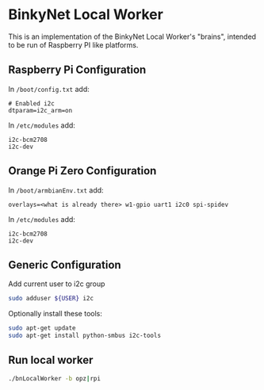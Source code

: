 # BinkyNet Local Worker

This is an implementation of the BinkyNet Local Worker's "brains", intended to be
run of Raspberry PI like platforms.

## Raspberry Pi Configuration

In `/boot/config.txt` add:

```text
# Enabled i2c
dtparam=i2c_arm=on
```

In `/etc/modules` add:

```text
i2c-bcm2708
i2c-dev
```

## Orange Pi Zero Configuration

In `/boot/armbianEnv.txt` add:

```text
overlays=<what is already there> w1-gpio uart1 i2c0 spi-spidev
```

In `/etc/modules` add:

```text
i2c-bcm2708
i2c-dev
```

## Generic Configuration

Add current user to i2c group

```bash
sudo adduser ${USER} i2c
```

Optionally install these tools:

```bash
sudo apt-get update
sudo apt-get install python-smbus i2c-tools
```

## Run local worker

```bash
./bnLocalWorker -b opz|rpi
```
